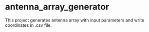 # antenna_array_generator
This project generates antenna array with input parameters and write coordinates in .csv file.
